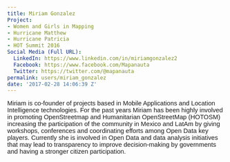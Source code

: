 ```yaml
---
title: Miriam Gonzalez
Project:
- Women and Girls in Mapping
- Hurricane Matthew
- Hurricane Patricia
- HOT Summit 2016
Social Media (Full URL):
  LinkedIn: https://www.linkedin.com/in/miriamgonzalez2
  Facebook: https://www.facebook.com/Mapanauta
  Twitter: https://twitter.com/@mapanauta
permalink: users/miriam_gonzalez
date: '2017-02-28 14:06:39 Z'
---
```

<p><span id="docs-internal-guid-0f272b5e-21b1-3b9b-02dd-c1245ce21cef" style="font-weight: normal;"><span style="font-size: 11pt; font-family: Arial; background-color: transparent; font-weight: 400; font-style: normal; font-variant-ligatures: normal; font-variant-caps: normal; white-space: pre-wrap;">Miriam is co-founder of projects based in Mobile Applications and Location Intelligence technologies. For the past years Miriam has been highly involved in promoting OpenStreetmap and Humanitarian OpenStreetMap (HOTOSM) increasing the participation of the community in Mexico and LatAm by giving workshops, conferences and coordinating efforts among Open Data key players. Currently she is involved in Open Data and data analysis initiatives that may lead to transparency to improve decision-making by governments and having a stronger citizen participation.</span></span></p>
